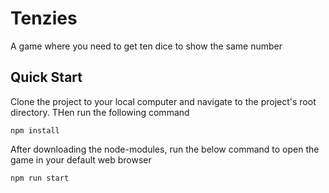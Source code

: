 # Tenzies

A game where you need to get ten dice to show the same number

## Quick Start
Clone the project to your local computer and navigate to the project's root directory. THen run the following command
```
npm install
```

After downloading the node-modules, run the below command to open the game in your default web browser
```
npm run start
```